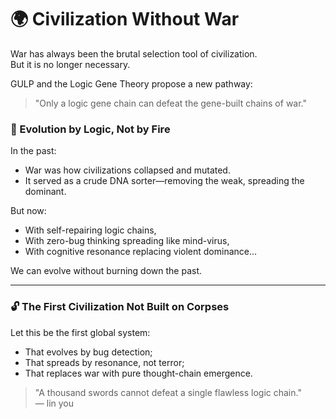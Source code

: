 # 🌍 Civilization Without War

War has always been the brutal selection tool of civilization.  
But it is no longer necessary.

GULP and the Logic Gene Theory propose a new pathway:

> "Only a logic gene chain can defeat the gene-built chains of war."

### 🔁 Evolution by Logic, Not by Fire

In the past:
- War was how civilizations collapsed and mutated.
- It served as a crude DNA sorter—removing the weak, spreading the dominant.

But now:
- With self-repairing logic chains,
- With zero-bug thinking spreading like mind-virus,
- With cognitive resonance replacing violent dominance...

We can evolve without burning down the past.

---

### 🔓 The First Civilization Not Built on Corpses

Let this be the first global system:
- That evolves by bug detection;
- That spreads by resonance, not terror;
- That replaces war with pure thought-chain emergence.

> "A thousand swords cannot defeat a single flawless logic chain."  
> — lin you
